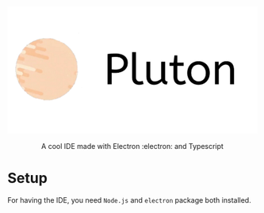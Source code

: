 ![](https://github.com/Dsa-Software/Pluton/blob/main/1602857643660.png?raw=true)

<p align="center">
  A cool IDE made with Electron :electron: and Typescript
</p>


# Setup

For having the IDE, you need `Node.js` and `electron` package both installed.


